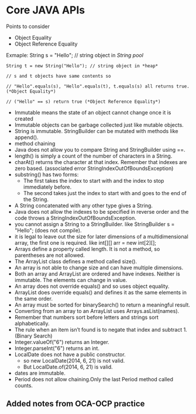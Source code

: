 # Core JAVA APIs

Points to consider

- Object Equality
- Object Reference Equality

Exmaple:
    String s = "Hello"; // string object in *String pool*

    String t = new String("Hello"); // string object in *heap*

    // s and t objects have same contents so

    // "Hello".equals(s), "Hello".equals(t), t.equals(s) all returns true. (*Object Equality*)

    // ("Hello" == s) return true (*Object Reference Equality*)

- Immutable means the state of an object cannot change once it is created
- Immutable objects can be garbage collected just like mutable objects.
- String is immutable. StringBuilder can be mutated with methods like append().
- method chaining
- Java does not allow you to compare String and StringBuilder using ==.
- length() is simply a count of the number of characters in a String.
- charAt() returns the character at that index. Remember that indexes are zero based. (associated error StringIndexOutOfBoundsException)
- substring() has two forms:
  - The first takes the index to start with and the index to stop immediately before.
  - The second takes just the index to start with and goes to the end of the String.
- A String concatenated with any other type gives a String.
- Java does not allow the indexes to be specified in reverse order and the code throws a StringIndexOutOfBoundsException.
- you cannot assign a String to a StringBuilder. like StringBuilder s = "Hello"; (does not compile).
- it is legal to leave out the size for later dimensions of a multidimensional array, the first one is required. like int[][] arr = new int[2][];
- Arrays define a property called length. It is not a method, so parentheses are not allowed.
- The ArrayList class defines a method called size().
- An array is not able to change size and can have multiple dimensions.
- Both an array and ArrayList are ordered and have indexes. Neither is immutable. The elements can change in value.
- An array does not override equals() and so uses object equality.
- ArrayList does override equals() and defines it as the same elements in the same order.
- An array must be sorted for binarySearch() to return a meaningful result.
- Converting from an array to an ArrayList uses Arrays.asList(names).
- Remember that numbers sort before letters and strings sort alphabetically.
- The rule when an item isn’t found is to negate that index and subtract 1. (Binary Search)
- Integer.valueOf("6") returns an Integer.
- Integer.parseInt("6") returns an int.
- LocalDate does not have a public constructor.
  - so new LocalDate(2014, 6, 21) is not valid.
  - But LocalDate.of(2014, 6, 21) is valid.
- dates are immutable.
- Period does not allow chaining.Only the last Period method called counts.

## Added notes from OCA-OCP practice